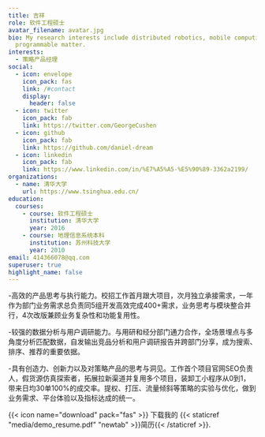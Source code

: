 ```yaml
---
title: 吉祥
role: 软件工程硕士
avatar_filename: avatar.jpg
bio: My research interests include distributed robotics, mobile computing and
  programmable matter.
interests:
  - 策略产品经理
social:
  - icon: envelope
    icon_pack: fas
    link: /#contact
    display:
      header: false
  - icon: twitter
    icon_pack: fab
    link: https://twitter.com/GeorgeCushen
  - icon: github
    icon_pack: fab
    link: https://github.com/daniel-dream
  - icon: linkedin
    icon_pack: fab
    link: https://www.linkedin.com/in/%E7%A5%A5-%E5%90%89-3362a2199/
organizations:
  - name: 清华大学
    url: https://www.tsinghua.edu.cn/
education:
  courses:
    - course: 软件工程硕士
      institution: 清华大学
      year: 2016
    - course: 地理信息系统本科
      institution: 苏州科技大学
      year: 2010
email: 414366078@qq.com
superuser: true
highlight_name: false
---
```

\-高效的产品思考与执行能力。校招工作首月跟大项目，次月独立承接需求，一年作为部门业务需求总负责同5组开发高效完成400+需求，业务思考与模块整合并行，4次改版兼顾业务复杂性和功能复用性。

\-较强的数据分析与用户调研能力。与用研和经分部门通力合作，全场景埋点与多角度分析匹配数据，自发输出竞品分析和用户调研报告并跨部门分享，成为搜索、排序、推荐的重要依据。

\-具有创造力、创新力以及对策略产品的思考与洞见。工作首个项目官网SEO负责人，假货源仿真探索者，拓展拉新渠道并复用多个项目，装卸工小程序从0到1，带来日均30单100%的成交率。提权、打压、流量倾斜等策略的实验与优化，做到业务需求、平台体验以及指标达成的统一。

{{< icon name="download" pack="fas" >}} 下载我的 {{< staticref "media/demo_resume.pdf" "newtab" >}}简历{{< /staticref >}}.